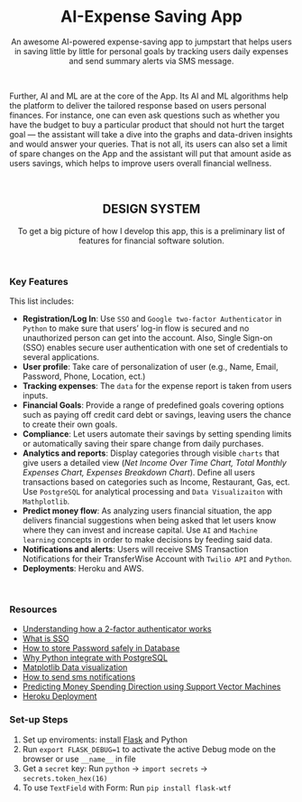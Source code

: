 <!-- PROJECT LOGO -->
<p align="center">

  <h1 align="center">AI-Expense Saving App</h3>

  <p align="center">
    An awesome AI-powered expense-saving app to jumpstart that helps users in saving little by little for personal goals by tracking users daily expenses and send summary alerts via SMS message. 
  </p>
  <br/>
  <p>
    Further, AI and ML are at the core of the App. Its AI and ML algorithms help the platform to deliver the tailored response based on users personal finances. For instance, one can even ask questions such as whether you have the budget to buy a particular product that should not hurt the target goal — the assistant will take a dive into the graphs and data-driven insights and would answer your queries. That is not all, its users can also set a limit of  spare changes on the App and the assistant will put that amount aside as users savings, which helps to improve users overall financial wellness.
  </p>
</p>

<br/>
<!-- DESIGN SYSTEM -->
<h2 align="center">DESIGN SYSTEM</h1>

<p align="center">To get a big picture of how I develop this app, this is a preliminary list of features for financial software solution. </p>

<br/>

### Key Features

This list includes: 
* **Registration/Log In**: Use `SSO` and `Google two-factor Authenticator` in `Python` to make sure that users’ log-in flow is secured and no unauthorized person can get into the account. Also, Single Sign-on (SSO) enables secure user authentication with one set of credentials to several applications. 
* **User profile**: Take care of personalization of user (e.g., Name, Email, Password, Phone, Location, ect.)
* **Tracking expenses**: The `data` for the expense report is taken from users inputs.
* **Financial Goals**: Provide a range of predefined goals covering options such as paying off credit card debt or savings, leaving users the chance to create their own goals.
* **Compliance**: Let users automate their savings by setting spending limits or automatically saving their spare change from daily purchases. 
* **Analytics and reports**: Display categories through visible `charts` that give users a detailed view (*Net Income Over Time Chart, Total Monthly Expenses Chart, Expenses Breakdown Chart*). Define all users transactions based on categories such as Income, Restaurant, Gas, ect. Use `PostgreSQL` for analytical processing and `Data Visualizaiton` with `Mathplotlib`.
* **Predict money flow**: As analyzing users financial situation, the app delivers financial suggestions when being asked that let users know where they can invest and increase capital. Use `AI` and `Machine learning` concepts in order to make decisions by feeding said data.
* **Notifications and alerts**: Users will receive SMS Transaction Notifications for their TransferWise Account with `Twilio API` and `Python`.
* **Deployments**: Heroku and AWS.

<br/>

### Resources

* [Understanding how a 2-factor authenticator works](https://blog.bytebytego.com/p/ep-16-design-google-placesyelp-also)
* [What is SSO](https://blog.bytebytego.com/p/what-is-sso-episode-7)
* [How to store Password safely in Database](https://www.youtube.com/watch?v=zt8Cocdy15c)
* [Why Python integrate with PostgreSQL](https://blog.bytebytego.com/p/ep30-why-is-postgresql-the-most-loved)
* [Matplotlib Data visualization](https://www.youtube.com/watch?v=UO98lJQ3QGI)
* [How to send sms notifications](https://www.twilio.com/blog/sms-transaction-notifications-transferwise-twilio-python)
* [Predicting Money Spending Direction using Support Vector Machines](https://jakevdp.github.io/PythonDataScienceHandbook/05.07-support-vector-machines.html)
* [Heroku Deployment](https://www.youtube.com/watch?v=6DI_7Zja8Zc&t=613s)

### Set-up Steps 

1. Set up enviroments: install [Flask](https://flask.palletsprojects.com/en/2.2.x/quickstart/) and Python
2. Run `export FLASK_DEBUG=1` to activate the active Debug mode on the browser or use `__name__` in file
3. Get a `secret` key: Run `python` -> `import secrets` -> `secrets.token_hex(16)`
4. To use `TextField` with Form: Run `pip install flask-wtf`





